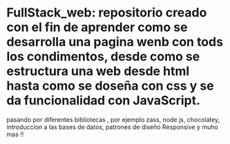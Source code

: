 # FullStack_web: repositorio creado con el fin de aprender como se desarrolla una pagina wenb con tods los condimentos, desde como se estructura una web desde html hasta como se doseña con css y se da funcionalidad con JavaScript.
pasando por diferentes bibliotecas , por ejemplo zass, node js, chocolatey, introduccion a las bases de datos, patrones de diseño Responsive y muho mas !!
